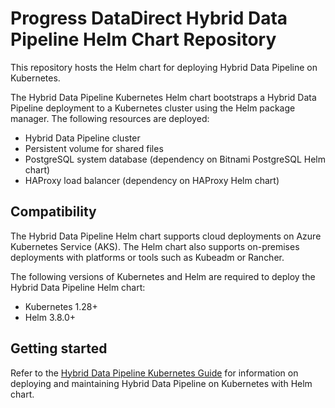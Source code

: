 # Progress DataDirect Hybrid Data Pipeline Helm Chart Repository

This repository hosts the Helm chart for deploying Hybrid Data Pipeline on Kubernetes.

The Hybrid Data Pipeline Kubernetes Helm chart bootstraps a Hybrid Data Pipeline deployment to a Kubernetes cluster using the Helm package manager. The following resources are deployed:

* Hybrid Data Pipeline cluster
* Persistent volume for shared files
* PostgreSQL system database (dependency on Bitnami PostgreSQL Helm chart)
* HAProxy load balancer (dependency on HAProxy Helm chart)

## Compatibility

The Hybrid Data Pipeline Helm chart supports cloud deployments on Azure Kubernetes Service (AKS). The Helm chart also supports on-premises deployments with platforms or tools such as Kubeadm or Rancher.

The following versions of Kubernetes and Helm are required to deploy the Hybrid Data Pipeline Helm chart:

* Kubernetes 1.28+
* Helm 3.8.0+

## Getting started

Refer to the [Hybrid Data Pipeline Kubernetes Guide](https://docs.progress.com/bundle/datadirect-hybrid-data-pipeline-kubernetes-46/page/Deploying-a-Hybrid-Data-Pipeline-Kubernetes-cluster.html) for information on deploying and maintaining Hybrid Data Pipeline on Kubernetes with Helm chart.
